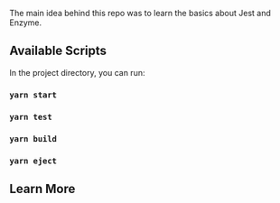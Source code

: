 The main idea behind this repo was to learn the basics about Jest and Enzyme.

## Available Scripts

In the project directory, you can run:

### `yarn start`
### `yarn test`
### `yarn build`
### `yarn eject`

## Learn More
